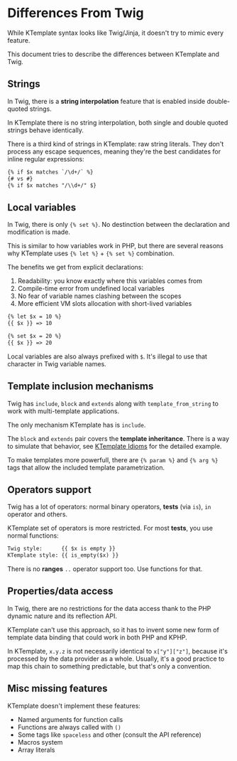 # Differences From Twig

While KTemplate syntax looks like Twig/Jinja, it doesn't try to mimic every feature.

This document tries to describe the differences between KTemplate and Twig.

## Strings

In Twig, there is a **string interpolation** feature that is enabled inside double-quoted strings.

In KTemplate there is no string interpolation, both single and double quoted strings behave identically.

There is a third kind of strings in KTemplate: raw string literals. They don't process any escape sequences, meaning they're the best candidates for inline regular expressions:

```html
{% if $x matches `/\d+/` %}
{# vs #}
{% if $x matches "/\\d+/" $}
```

## Local variables

In Twig, there is only `{% set %}`. No destinction between the declaration and modification is made.

This is similar to how variables work in PHP, but there are several reasons why KTemplate uses `{% let %}` + `{% set %}` combination. 

The benefits we get from explicit declarations:

1. Readability: you know exactly where this variables comes from
2. Compile-time error from undefined local variables
3. No fear of variable names clashing between the scopes
4. More efficient VM slots allocation with short-lived variables

```html
{% let $x = 10 %}
{{ $x }} => 10

{% set $x = 20 %}
{{ $x }} => 20
```

Local variables are also always prefixed with `$`. It's illegal to use that character in Twig variable names.

## Template inclusion mechanisms

Twig has `include`, `block` and `extends` along with `template_from_string` to work with multi-template applications.

The only mechanism KTemplate has is `include`.

The `block` and `extends` pair covers the **template inheritance**. There is a way to simulate that behavior, see [KTemplate Idioms](ktemplate_idioms.md) for the detailed example.

To make templates more powerfull, there are `{% param %}` and `{% arg %}` tags that allow the included template parametrization.

## Operators support

Twig has a lot of operators: normal binary operators, **tests** (via `is`), `in` operator and others.

KTemplate set of operators is more restricted. For most **tests**, you use normal functions:

```html
Twig style:      {{ $x is empty }}
KTemplate style: {{ is_empty($x) }}
```

There is no **ranges** `..` operator support too. Use functions for that.

## Properties/data access

In Twig, there are no restrictions for the data access thank to the PHP dynamic nature and its reflection API.

KTemplate can't use this approach, so it has to invent some new form of template data binding that could work in both PHP and KPHP.

In KTemplate, `x.y.z` is not necessarily identical to `x["y"]["z"]`, because it's processed by the data provider as a whole. Usually, it's a good practice to map this chain to something predictable, but that's only a convention.

## Misc missing features

KTemplate doesn't implement these features:

* Named arguments for function calls
* Functions are always called with `()`
* Some tags like `spaceless` and other (consult the API reference)
* Macros system
* Array literals
